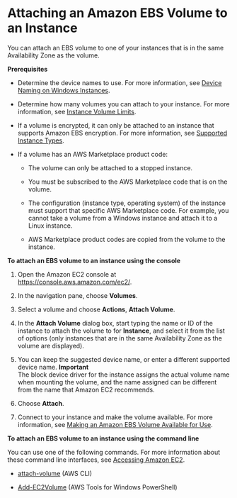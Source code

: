 # Attaching an Amazon EBS Volume to an Instance<a name="ebs-attaching-volume"></a>

You can attach an EBS volume to one of your instances that is in the same Availability Zone as the volume\.

**Prerequisites**

+ Determine the device names to use\. For more information, see [Device Naming on Windows Instances](device_naming.md)\.

+ Determine how many volumes you can attach to your instance\. For more information, see [Instance Volume Limits](volume_limits.md)\.

+ If a volume is encrypted, it can only be attached to an instance that supports Amazon EBS encryption\. For more information, see [Supported Instance Types](EBSEncryption.md#EBSEncryption_supported_instances)\.

+ If a volume has an AWS Marketplace product code:

  + The volume can only be attached to a stopped instance\.

  + You must be subscribed to the AWS Marketplace code that is on the volume\.

  + The configuration \(instance type, operating system\) of the instance must support that specific AWS Marketplace code\. For example, you cannot take a volume from a Windows instance and attach it to a Linux instance\.

  + AWS Marketplace product codes are copied from the volume to the instance\.

**To attach an EBS volume to an instance using the console**

1. Open the Amazon EC2 console at [https://console\.aws\.amazon\.com/ec2/](https://console.aws.amazon.com/ec2/)\.

1. In the navigation pane, choose **Volumes**\.

1. Select a volume and choose **Actions**, **Attach Volume**\.

1. In the **Attach Volume** dialog box, start typing the name or ID of the instance to attach the volume to for **Instance**, and select it from the list of options \(only instances that are in the same Availability Zone as the volume are displayed\)\.

1. You can keep the suggested device name, or enter a different supported device name\.
**Important**  
The block device driver for the instance assigns the actual volume name when mounting the volume, and the name assigned can be different from the name that Amazon EC2 recommends\.

1. Choose **Attach**\.

1. Connect to your instance and make the volume available\. For more information, see [Making an Amazon EBS Volume Available for Use](ebs-using-volumes.md)\.

**To attach an EBS volume to an instance using the command line**

You can use one of the following commands\. For more information about these command line interfaces, see [Accessing Amazon EC2](concepts.md#access-ec2)\.

+ [attach\-volume](http://docs.aws.amazon.com/cli/latest/reference/ec2/attach-volume.html) \(AWS CLI\)

+ [Add\-EC2Volume](http://docs.aws.amazon.com/powershell/latest/reference/items/Add-EC2Volume.html) \(AWS Tools for Windows PowerShell\)